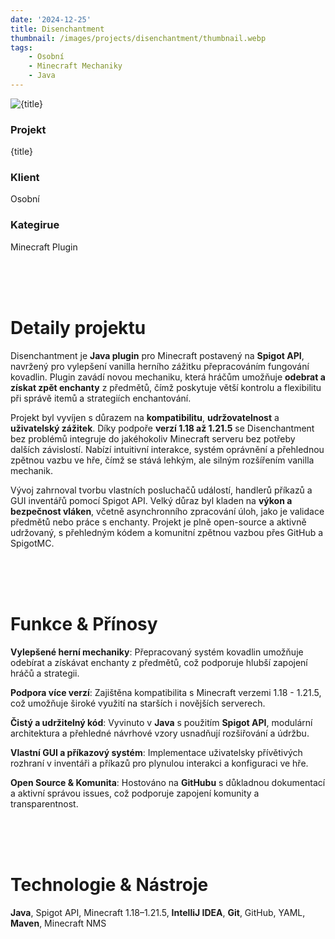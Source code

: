 ```yaml
---
date: '2024-12-25'
title: Disenchantment
thumbnail: /images/projects/disenchantment/thumbnail.webp
tags:
    - Osobní
    - Minecraft Mechaniky
    - Java
---
```


<img src="/images/projects/disenchantment/anvil.webp" alt={title} class="w-full h-56 object-cover mb-4 rounded-lg shadow-lg" />

<div class="bg-neutral-900 flex flex-wrap gap-y-8 gap-x-20 justify-between px-8 py-6 rounded-lg xs:px-24">
    <div>
        <h3 class="!m-0 !mb-1 !font-semibold">Projekt</h3>
        <p class="!m-0">{title}</p>
    </div>
    <div>
        <h3 class="!m-0 !mb-1 !font-semibold">Klient</h3>
        <p class="!m-0">Osobní</p>
    </div>
    <div>
        <h3 class="!m-0 !mb-1 !font-semibold">Kategirue</h3>
        <p class="!m-0">Minecraft Plugin</p>
    </div>
</div>

<br />
<br />
<br />

# Detaily projektu

Disenchantment je **Java plugin** pro Minecraft postavený na **Spigot API**, navržený pro vylepšení vanilla herního zážitku přepracováním fungování kovadlin. Plugin zavádí novou mechaniku, která hráčům umožňuje **odebrat a získat zpět enchanty** z předmětů, čímž poskytuje větší kontrolu a flexibilitu při správě itemů a strategiích enchantování.

Projekt byl vyvíjen s důrazem na **kompatibilitu**, **udržovatelnost** a **uživatelský zážitek**. Díky podpoře **verzí 1.18 až 1.21.5** se Disenchantment bez problémů integruje do jakéhokoliv Minecraft serveru bez potřeby dalších závislostí. Nabízí intuitivní interakce, systém oprávnění a přehlednou zpětnou vazbu ve hře, čímž se stává lehkým, ale silným rozšířením vanilla mechanik.

Vývoj zahrnoval tvorbu vlastních posluchačů událostí, handlerů příkazů a GUI inventářů pomocí Spigot API. Velký důraz byl kladen na **výkon a bezpečnost vláken**, včetně asynchronního zpracování úloh, jako je validace předmětů nebo práce s enchanty. Projekt je plně open-source a aktivně udržovaný, s přehledným kódem a komunitní zpětnou vazbou přes GitHub a SpigotMC.

<br />
<br />
<br />

# Funkce & Přínosy

**Vylepšené herní mechaniky**: Přepracovaný systém kovadlin umožňuje odebírat a získávat enchanty z předmětů, což podporuje hlubší zapojení hráčů a strategii.

**Podpora více verzí**: Zajištěna kompatibilita s Minecraft verzemi 1.18 - 1.21.5, což umožňuje široké využití na starších i novějších serverech.

**Čistý a udržitelný kód**: Vyvinuto v **Java** s použitím **Spigot API**, modulární architektura a přehledné návrhové vzory usnadňují rozšiřování a údržbu.

**Vlastní GUI a příkazový systém**: Implementace uživatelsky přívětivých rozhraní v inventáři a příkazů pro plynulou interakci a konfiguraci ve hře.

**Open Source & Komunita**: Hostováno na **GitHubu** s důkladnou dokumentací a aktivní správou issues, což podporuje zapojení komunity a transparentnost.

<br />
<br />
<br />

# Technologie & Nástroje

**Java**, Spigot API, Minecraft 1.18–1.21.5, **IntelliJ IDEA**, **Git**, GitHub, YAML, **Maven**, Minecraft NMS
